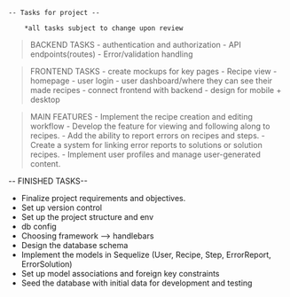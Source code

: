     -- Tasks for project --

        *all tasks subject to change upon review

>BACKEND TASKS
    - authentication and authorization
    - API endpoints(routes)
    - Error/validation handling


>FRONTEND TASKS
    - create mockups for key pages
        - Recipe view
        - homepage
        - user login
        - user dashboard/where they can see their made recipes
    - connect frontend with backend
    - design for mobile + desktop

>MAIN FEATURES
    - Implement the recipe creation and editing workflow
    - Develop the feature for viewing and following along to recipes.
    - Add the ability to report errors on recipes and steps.
    - Create a system for linking error reports to solutions or solution recipes.
    - Implement user profiles and manage user-generated content.

-- FINISHED TASKS--
- Finalize project requirements and objectives.
- Set up version control
- Set up the project structure and env
- db config
- Choosing framework --> handlebars
- Design the database schema
- Implement the models in Sequelize (User, Recipe, Step, ErrorReport, ErrorSolution)
- Set up model associations and foreign key constraints
- Seed the database with initial data for development and testing  